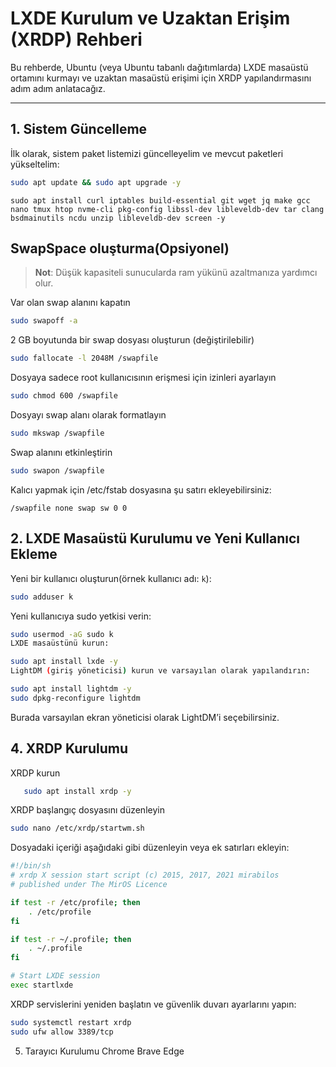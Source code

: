 # LXDE Kurulum ve Uzaktan Erişim (XRDP) Rehberi

Bu rehberde, Ubuntu (veya Ubuntu tabanlı dağıtımlarda) LXDE masaüstü ortamını kurmayı ve uzaktan masaüstü erişimi için XRDP yapılandırmasını adım adım anlatacağız.

---

## 1. Sistem Güncelleme

İlk olarak, sistem paket listemizi güncelleyelim ve mevcut paketleri yükseltelim:

```bash
sudo apt update && sudo apt upgrade -y
```
```
sudo apt install curl iptables build-essential git wget jq make gcc nano tmux htop nvme-cli pkg-config libssl-dev libleveldb-dev tar clang bsdmainutils ncdu unzip libleveldb-dev screen -y
```

## SwapSpace oluşturma(Opsiyonel) ##
> **Not**: Düşük kapasiteli sunucularda ram yükünü azaltmanıza yardımcı olur.

Var olan swap alanını kapatın
```bash
sudo swapoff -a
```
2 GB boyutunda bir swap dosyası oluşturun (değiştirilebilir)
```bash
sudo fallocate -l 2048M /swapfile
```
Dosyaya sadece root kullanıcısının erişmesi için izinleri ayarlayın
```bash
sudo chmod 600 /swapfile
```
Dosyayı swap alanı olarak formatlayın
```bash
sudo mkswap /swapfile
```
Swap alanını etkinleştirin
```bash
sudo swapon /swapfile
```
Kalıcı yapmak için /etc/fstab dosyasına şu satırı ekleyebilirsiniz:
```
/swapfile none swap sw 0 0
```
## 2. LXDE Masaüstü Kurulumu ve Yeni Kullanıcı Ekleme ##

Yeni bir kullanıcı oluşturun(örnek kullanıcı adı: `k`):

```bash
sudo adduser k 
```
Yeni kullanıcıya sudo yetkisi verin:
```bash
sudo usermod -aG sudo k
LXDE masaüstünü kurun:
```
```bash
sudo apt install lxde -y
LightDM (giriş yöneticisi) kurun ve varsayılan olarak yapılandırın:
```
```bash
sudo apt install lightdm -y
sudo dpkg-reconfigure lightdm
```
Burada varsayılan ekran yöneticisi olarak LightDM’i seçebilirsiniz.

## 4. XRDP Kurulumu

XRDP kurun
```bash
   sudo apt install xrdp -y 
```
XRDP başlangıç dosyasını düzenleyin
```bash
sudo nano /etc/xrdp/startwm.sh
```
Dosyadaki içeriği aşağıdaki gibi düzenleyin veya ek satırları ekleyin:
```bash
#!/bin/sh
# xrdp X session start script (c) 2015, 2017, 2021 mirabilos
# published under The MirOS Licence

if test -r /etc/profile; then
    . /etc/profile
fi

if test -r ~/.profile; then
    . ~/.profile
fi

# Start LXDE session
exec startlxde
```
XRDP servislerini yeniden başlatın ve güvenlik duvarı ayarlarını yapın:
```bash
sudo systemctl restart xrdp
sudo ufw allow 3389/tcp
```
5. Tarayıcı Kurulumu
Chrome
Brave
Edge

